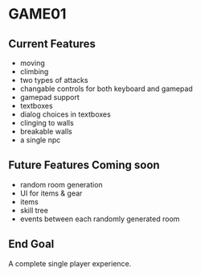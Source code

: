 # GAME01 #  
## Current Features ##  
* moving  
* climbing  
* two types of attacks  
* changable controls for both keyboard and gamepad  
* gamepad support  
* textboxes
* dialog choices in textboxes  
* clinging to walls  
* breakable walls  
* a single npc  
  
  
## Future Features Coming soon ##  
* random room generation  
* UI for items & gear  
* items  
* skill tree  
* events between each randomly generated room
  
  
## End Goal ##  
A complete single player experience.